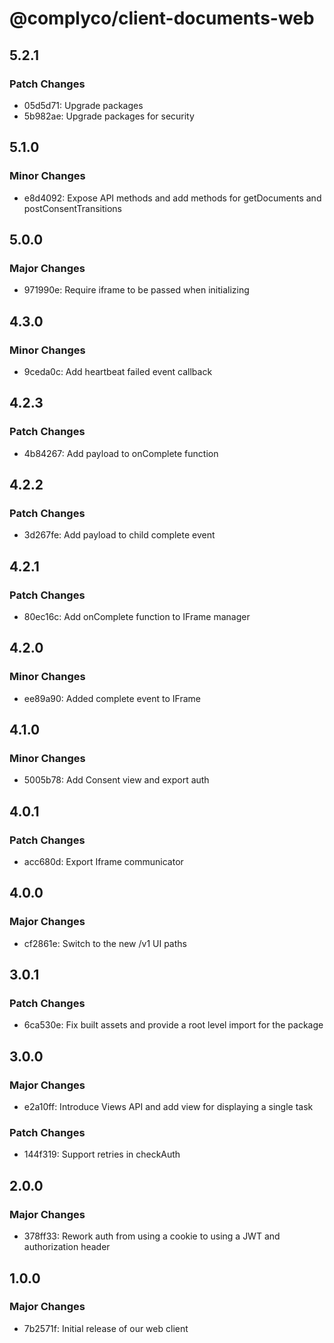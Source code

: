 # @complyco/client-documents-web

## 5.2.1

### Patch Changes

- 05d5d71: Upgrade packages
- 5b982ae: Upgrade packages for security

## 5.1.0

### Minor Changes

- e8d4092: Expose API methods and add methods for getDocuments and postConsentTransitions

## 5.0.0

### Major Changes

- 971990e: Require iframe to be passed when initializing

## 4.3.0

### Minor Changes

- 9ceda0c: Add heartbeat failed event callback

## 4.2.3

### Patch Changes

- 4b84267: Add payload to onComplete function

## 4.2.2

### Patch Changes

- 3d267fe: Add payload to child complete event

## 4.2.1

### Patch Changes

- 80ec16c: Add onComplete function to IFrame manager

## 4.2.0

### Minor Changes

- ee89a90: Added complete event to IFrame

## 4.1.0

### Minor Changes

- 5005b78: Add Consent view and export auth

## 4.0.1

### Patch Changes

- acc680d: Export Iframe communicator

## 4.0.0

### Major Changes

- cf2861e: Switch to the new /v1 UI paths

## 3.0.1

### Patch Changes

- 6ca530e: Fix built assets and provide a root level import for the package

## 3.0.0

### Major Changes

- e2a10ff: Introduce Views API and add view for displaying a single task

### Patch Changes

- 144f319: Support retries in checkAuth

## 2.0.0

### Major Changes

- 378ff33: Rework auth from using a cookie to using a JWT and authorization header

## 1.0.0

### Major Changes

- 7b2571f: Initial release of our web client
